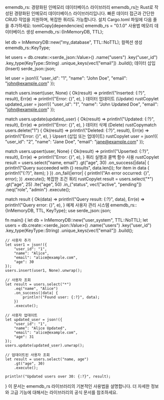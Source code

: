 ememdb_rs: 경량화된 인메모리 데이터베이스 라이브러리
ememdb_rs는 Rust로 작성된 경량화된 인메모리 데이터베이스 라이브러리입니다. 빠른 데이터 접근과 간단한 CRUD 작업을 지원하며, 복잡한 쿼리도 가능합니다.
설치
Cargo.toml 파일에 다음 줄을 추가하세요:
tomlCopy[dependencies]
ememdb_rs = "0.1.0"
사용법
메모리 데이터베이스 생성
ememdb_rs::{InMemoryDB, TTL};

let db = InMemoryDB::new("my_database", TTL::NoTTL);
컬렉션 생성
ememdb_rs::KeyType;

let users = db.create::<serde_json::Value>()
    .name("users")
    .key("user_id")
    .key_type(KeyType::String)
    .unique_keys(vec!["email"])
    .build();
데이터 삽입 (Insert)
serde_json::json;

let user = json!({
    "user_id": "1",
    "name": "John Doe",
    "email": "john@example.com"
});

match users.insert(user, None) {
    Ok(result) => println!("Inserted: {:?}", result),
    Err(e) => println!("Error: {}", e),
}
데이터 업데이트 (Update)
rustCopylet updated_user = json!({
    "user_id": "1",
    "name": "John Updated Doe",
    "email": "john@example.com"
});

match users.update(updated_user) {
    Ok(result) => println!("Updated: {:?}", result),
    Err(e) => println!("Error: {}", e),
}
데이터 삭제 (Delete)
rustCopymatch users.delete("1") {
    Ok(result) => println!("Deleted: {:?}", result),
    Err(e) => println!("Error: {}", e),
}
Upsert (삽입 또는 업데이트)
rustCopylet user = json!({
    "user_id": "2",
    "name": "Jane Doe",
    "email": "jane@example.com"
});

match users.upsert(user, None) {
    Ok(result) => println!("Upserted: {:?}", result),
    Err(e) => println!("Error: {}", e),
}
쿼리 실행과 콜백 함수 사용
rustCopylet result = users.select("name, email")
    .gt("age", 30)
    .on_success(|data| {
        println!("Query succeeded with {} results", data.len());
        for item in data {
            println!("{:?}", item);
        }
    })
    .on_fail(|error| {
        println!("An error occurred: {}", error);
    })
    .execute();
복잡한 조건 쿼리
rustCopylet result = users.select("*")
    .gt("age", 25)
    .lte("age", 50)
    .in_("status", vec!["active", "pending"])
    .neq("role", "admin")
    .execute();

match result {
    Ok(data) => println!("Query result: {:?}", data),
    Err(e) => println!("Query error: {}", e),
}
예제
사용자 관리 시스템
ememdb_rs::{InMemoryDB, TTL, KeyType};
use serde_json::json;

fn main() {
    let db = InMemoryDB::new("user_system", TTL::NoTTL);
    let users = db.create::<serde_json::Value>()
        .name("users")
        .key("user_id")
        .key_type(KeyType::String)
        .unique_keys(vec!["email"])
        .build();

    // 사용자 추가
    let user1 = json!({
        "user_id": "1",
        "name": "Alice",
        "email": "alice@example.com",
        "age": 30
    });
    users.insert(user1, None).unwrap();

    // 사용자 조회
    let result = users.select("*")
        .eq("name", "Alice")
        .on_success(|data| {
            println!("Found user: {:?}", data);
        })
        .execute();

    // 사용자 업데이트
    let updated_user = json!({
        "user_id": "1",
        "name": "Alice Updated",
        "email": "alice@example.com",
        "age": 31
    });
    users.update(updated_user).unwrap();

    // 업데이트된 사용자 조회
    let result = users.select("name, age")
        .gt("age", 30)
        .execute();

    println!("Updated users over 30: {:?}", result);
}
이 문서는 ememdb_rs 라이브러리의 기본적인 사용법을 설명합니다. 더 자세한 정보와 고급 기능에 대해서는 라이브러리의 공식 문서를 참조하세요.